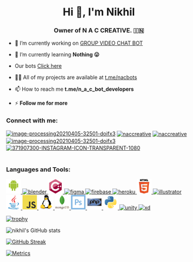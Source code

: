 <h1 align="center">Hi 👋, I'm Nikhil</h1>
<h3 align="center">Owner of N A C CREATIVE. 🇮🇳</h3>

- 🔭 I’m currently working on [GROUP VIDEO CHAT BOT](t.me/nacbots)

- 🌱 I’m currently learning **Nothing 😛**

- Our bots [Click here](t.me/nacbots/1)

- 👨‍💻 All of my projects are available at [t.me/nacbots](t.me/nacbots)

- 📫 How to reach me **t.me/n_a_c_bot_developers**

- ⚡ **Follow me for more**
<h3 align="left">Connect with me:</h3>
<p align="left">
  <a href="https://ibb.co/Ht5gb8c"><img src="https://cdn.dribbble.com/users/873395/screenshots/3157364/desk-full-gif.gif" alt="image-processing20210405-32501-doifx3" border="0"></a>
<a href="https://codepen.io/naccreative" target="blank"><img align="center" src="https://cdn.jsdelivr.net/npm/simple-icons@3.0.1/icons/codepen.svg" alt="naccreative" height="45" width="45" /></a>
<a href="https://stackoverflow.com/users/naccreative" target="blank"><img align="center" src="https://cdn.jsdelivr.net/npm/simple-icons@3.0.1/icons/stackoverflow.svg" alt="naccreative" height="45" width="45" align="center" /></a><a href="https://t.me/nacbots"><img src="https://cdn.dribbble.com/users/2936558/screenshots/7405759/media/a987556d0f7999bb6be647c9424b8597.gif" alt="image-processing20210405-32501-doifx3" border="0" height="48" width="60" align="center" /></a>
<a href="https://instagram.com/n_a_c_editz"><img src="https://i.ibb.co/Gt0xhmG/371907300-INSTAGRAM-ICON-TRANSPARENT-1080.gif" alt="371907300-INSTAGRAM-ICON-TRANSPARENT-1080" hight="53" align="center" width="50" border="0"></a><br /><a target='_blank' href='https://freeonlinedice.com/'></a><br />
</p>

<h3 align="left">Languages and Tools:</h3>
<p align="left"> <a href="https://developer.android.com" target="_blank"> <img src="https://raw.githubusercontent.com/devicons/devicon/master/icons/android/android-original-wordmark.svg" alt="android" width="40" height="40"/> </a> <a href="https://www.blender.org/" target="_blank"> <img src="https://download.blender.org/branding/community/blender_community_badge_white.svg" alt="blender" width="40" height="40"/> </a> <a href="https://www.w3schools.com/cpp/" target="_blank"> <img src="https://raw.githubusercontent.com/devicons/devicon/master/icons/cplusplus/cplusplus-original.svg" alt="cplusplus" width="40" height="40"/> </a> <a href="https://www.figma.com/" target="_blank"> <img src="https://www.vectorlogo.zone/logos/figma/figma-icon.svg" alt="figma" width="40" height="40"/> </a> <a href="https://firebase.google.com/" target="_blank"> <img src="https://www.vectorlogo.zone/logos/firebase/firebase-icon.svg" alt="firebase" width="40" height="40"/> </a> <a href="https://heroku.com" target="_blank"> <img src="https://www.vectorlogo.zone/logos/heroku/heroku-icon.svg" alt="heroku" width="40" height="40"/> </a> <a href="https://www.w3.org/html/" target="_blank"> <img src="https://raw.githubusercontent.com/devicons/devicon/master/icons/html5/html5-original-wordmark.svg" alt="html5" width="40" height="40"/> </a> <a href="https://www.adobe.com/in/products/illustrator.html" target="_blank"> <img src="https://www.vectorlogo.zone/logos/adobe_illustrator/adobe_illustrator-icon.svg" alt="illustrator" width="40" height="40"/> </a> <a href="https://www.java.com" target="_blank"> <img src="https://raw.githubusercontent.com/devicons/devicon/master/icons/java/java-original.svg" alt="java" width="40" height="40"/> </a> <a href="https://developer.mozilla.org/en-US/docs/Web/JavaScript" target="_blank"> <img src="https://raw.githubusercontent.com/devicons/devicon/master/icons/javascript/javascript-original.svg" alt="javascript" width="40" height="40"/> </a> <a href="https://www.linux.org/" target="_blank"> <img src="https://raw.githubusercontent.com/devicons/devicon/master/icons/linux/linux-original.svg" alt="linux" width="40" height="40"/> </a> <a href="https://www.mongodb.com/" target="_blank"> <img src="https://raw.githubusercontent.com/devicons/devicon/master/icons/mongodb/mongodb-original-wordmark.svg" alt="mongodb" width="40" height="40"/> </a> <a href="https://www.photoshop.com/en" target="_blank"> <img src="https://raw.githubusercontent.com/devicons/devicon/master/icons/photoshop/photoshop-line.svg" alt="photoshop" width="40" height="40"/> </a> <a href="https://www.php.net" target="_blank"> <img src="https://raw.githubusercontent.com/devicons/devicon/master/icons/php/php-original.svg" alt="php" width="40" height="40"/> </a> <a href="https://www.python.org" target="_blank"> <img src="https://raw.githubusercontent.com/devicons/devicon/master/icons/python/python-original.svg" alt="python" width="40" height="40"/> </a> <a href="https://unity.com/" target="_blank"> <img src="https://www.vectorlogo.zone/logos/unity3d/unity3d-icon.svg" alt="unity" width="40" height="40"/> </a> <a href="https://www.adobe.com/products/xd.html" target="_blank"> <img src="https://cdn.worldvectorlogo.com/logos/adobe-xd.svg" alt="xd" width="40" height="40"/> </a> </p>




[![trophy](https://github-profile-trophy.vercel.app/?username=nikhileashy&theme=onedark)](https://github.com/ryo-ma/github-profile-trophy)



![nikhil's GitHub stats](https://github-readme-stats.vercel.app/api?username=nikhileashy&show_icons=true&theme=slateorange)


[![GitHub Streak](https://github-readme-streak-stats.herokuapp.com/?user=nikhileashy&theme=dark)](https://git.io/streak-stats)

[![Metrics](https://metrics.lecoq.io/nikhileashy?template=classic&base.header=0&base.metadata=0&isocalendar=1&languages=1&people=1&isocalendar.duration=half-year&languages.limit=8&languages.sections=most-used&languages.colors=github&languages.threshold=0%25&languages.indepth=false&languages.recent.load=300&languages.recent.days=14&people.limit=24&people.size=28&people.types=followers%2C%20following&people.identicons=false&people.shuffle=false&config.timezone=Asia%2FCalcutta)](https://t.me/nacbots)

